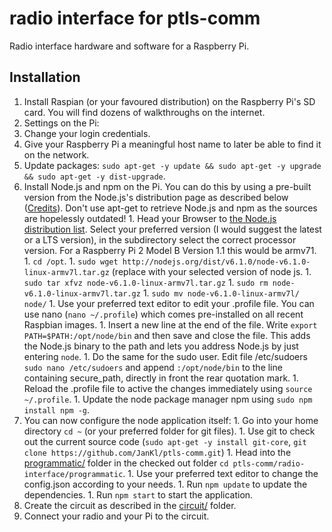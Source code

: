 # radio interface for ptls-comm
Radio interface hardware and software for a Raspberry Pi.

## Installation
1. Install Raspian (or your favoured distribution) on the Raspberry Pi's SD card. You will find dozens of walkthroughs on the internet.
1. Settings on the Pi:
  1. Change your login credentials.
  1. Give your Raspberry Pi a meaningful host name to later be able to find it on the network.
  1. Update packages: `sudo apt-get -y update && sudo apt-get -y upgrade && sudo apt-get -y dist-upgrade`.
  1. Install Node.js and npm on the Pi. You can do this by using a pre-built version from the Node.js's distribution page as described below (<a href="http://jankarres.de/2013/07/raspberry-pi-node-js-installieren/">Credits</a>). Don't use apt-get to retrieve Node.js and npm as the sources are hopelessly outdated!
    1. Head your Browser to <a href="http://nodejs.org/dist/">the Node.js distribution list</a>. Select your preferred version (I would suggest the latest or a LTS version), in the subdirectory select the correct processor version. For a Raspberry Pi 2 Model B Version 1.1 this would be armv71.
    1. `cd /opt`.
    1. `sudo wget http://nodejs.org/dist/v6.1.0/node-v6.1.0-linux-armv7l.tar.gz` (replace with your selected version of node js.
    1. `sudo tar xfvz node-v6.1.0-linux-armv7l.tar.gz`
    1. `sudo rm node-v6.1.0-linux-armv7l.tar.gz`
    1. `sudo mv node-v6.1.0-linux-armv7l/ node/`
    1. Use your preferred text editor to edit your .profile file. You can use nano (`nano ~/.profile`) which comes pre-installed on all recent Raspbian images.
    1. Insert a new line at the end of the file. Write `export PATH=$PATH:/opt/node/bin` and then save and close the file. This adds the Node.js binary to the path and lets you address Node.js by just entering `node`.
    1. Do the same for the sudo user. Edit file /etc/sudoers `sudo nano /etc/sudoers` and append `:/opt/node/bin` to the line containing secure_path, directly in front the rear quotation mark.
    1. Reload the .profile file to active the changes immediately using `source ~/.profile`.
    1. Update the node package manager npm using `sudo npm install npm -g`.
  1. You can now configure the node application itself:
    1. Go into your home directory `cd ~` (or your preferred folder for git files).
    1. Use git to check out the current source code (`sudo apt-get -y install git-core`, `git clone https://github.com/JanKl/ptls-comm.git`)
    1. Head into the <a href="programmatic/">programmatic/</a> folder in the checked out folder `cd ptls-comm/radio-interface/programmatic`.
    1. Use your preferred text editor to change the config.json according to your needs.
    1. Run `npm update` to update the dependencies.
    1. Run `npm start` to start the application.
1. Create the circuit as described in the <a href="circuit/">circuit/</a> folder.
1. Connect your radio and your Pi to the circuit.
